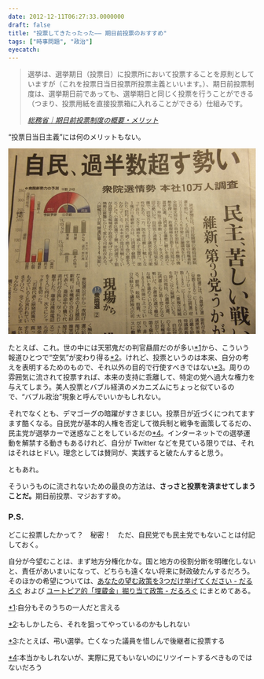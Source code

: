 ```yaml
---
date: 2012-12-11T06:27:33.0000000
draft: false
title: "投票してきたったった―― 期日前投票のおすすめ"
tags: ["時事問題", "政治"]
eyecatch: 
---
```

<p><script>    window.twttr = (function(d, s, id) {        var js, fjs = d.getElementsByTagName(s)[0],            t = window.twttr || {};        if (d.getElementById(id)) return t;        js = d.createElement(s);        js.id = id;        js.src = "https://platform.twitter.com/widgets.js";        fjs.parentNode.insertBefore(js, fjs);        t._e = [];        t.ready = function(f) {            t._e.push(f);        };        return t;    }(document, "script", "twitter-wjs"));</script><script>    twttr.ready(function (twttr) {        var el = document.getElementsByClassName('twitter-syntax-tweet-id-277650312976793601');        for (var i=0;i<el.length;i++) {            if (!!el[i].getAttribute('data-is-tweet-loaded')){                continue;            }            el[i].setAttribute('data-is-tweet-loaded', '1');            twttr.widgets.createTweet('277650312976793601',el[i],{});        }    });</script><div class="twitter-syntax-tweet-id-277650312976793601"></div></p>

<blockquote cite="http://www.soumu.go.jp/senkyo/senkyo_s/news/touhyou/kijitsumae/kijitsumae01.html">
<p>選挙は、選挙期日（投票日）に投票所において投票することを原則としていますが（これを投票日当日投票所投票主義といいます。）、期日前投票制度は、選挙期日前であっても、選挙期日と同じく投票を行うことができる（つまり、投票用紙を直接投票箱に入れることができる）仕組みです。</p>

<cite><a href="http://www.soumu.go.jp/senkyo/senkyo_s/news/touhyou/kijitsumae/kijitsumae01.html">&#x7DCF;&#x52D9;&#x7701;&#xFF5C;&#x671F;&#x65E5;&#x524D;&#x6295;&#x7968;&#x5236;&#x5EA6;&#x306E;&#x6982;&#x8981;&#x30FB;&#x30E1;&#x30EA;&#x30C3;&#x30C8;</a></cite>
</blockquote>
<p>“投票日当日主義”には何のメリットもない。</p><p><span itemscope itemtype="http://schema.org/Photograph"><img src="20121206050000.jpg" alt="f:id:daruyanagi:20121206050000j:plain" title="f:id:daruyanagi:20121206050000j:plain" class="hatena-fotolife" itemprop="image"></span></p><p>たとえば、これ。世の中には天邪鬼だの判官贔屓だのが多い<a href="#f-2b4e2d57" name="fn-2b4e2d57" title="自分もそのうちの一人だと言える">*1</a>から、こういう報道ひとつで“空気”が変わり得る<a href="#f-772f08c0" name="fn-772f08c0" title="もしかしたら、それを狙ってやっているのかもしれない">*2</a>。けれど、投票というのは本来、自分の考えを表明するためのもので、それ以外の目的で行使すべきではない<a href="#f-c7e8a4a1" name="fn-c7e8a4a1" title="たとえば、弔い選挙。亡くなった議員を惜しんで後継者に投票する">*3</a>。周りの雰囲気に流されて投票すれば、本来の支持に乖離して、特定の党へ過大な権力を与えてしまう。美人投票とバブル経済のメカニズムにちょっと似ているので、“バブル政治”現象と呼んでいいかもしれない。</p><p>それでなくとも、デマゴーグの暗躍がすさまじい。投票日が近づくにつれてますます酷くなる。自民党が基本的人権を否定して徴兵制と戦争を画策してるだの、民主党が選挙カーで迷惑なことをしているだの<a href="#f-72ad0186" name="fn-72ad0186" title="本当かもしれないが、実際に見てもいないのにリツイートするべきものではないだろう">*4</a>。インターネットでの選挙運動を解禁する動きもあるけれど、自分が Twitter などを見ている限りでは、それはそれはヒドい。理念としては賛同が、実践すると破たんすると思う。</p><p>ともあれ。</p><p>そういうものに流されないための最良の方法は、<b>さっさと投票を済ませてしまうことだ。</b>期日前投票、マジおすすめ。</p>

<div class="section">
<h3>P.S.</h3>
<p>どこに投票したかって？　秘密！　ただ、自民党でも民主党でもないことは付記しておく。</p><p>自分が今望むことは、まず地方分権化かな。国と地方の役割分断を明確化しないと、責任があいまいになって、どちらも遠くない将来に財政破たんするだろう。そのほかの希望については、<a href="https://blog.daruyanagi.jp/entry/2011/12/07/223515">&#x3042;&#x306A;&#x305F;&#x306E;&#x671B;&#x3080;&#x653F;&#x7B56;&#x3092;3&#x3064;&#x3060;&#x3051;&#x6319;&#x3052;&#x3066;&#x304F;&#x3060;&#x3055;&#x3044; - &#x3060;&#x308B;&#x308D;&#x3050;</a> および <a href="https://blog.daruyanagi.jp/entry/2012/09/19/073208">&#x30E6;&#x30FC;&#x30C8;&#x30D4;&#x30A2;&#x7684;&#x300C;&#x57CB;&#x8535;&#x91D1;&#x300D;&#x6398;&#x308A;&#x5F53;&#x3066;&#x653F;&#x7B56; - &#x3060;&#x308B;&#x308D;&#x3050;</a> にまとめてある。</p>

</div><div class="footnote">
<p class="footnote"><a href="#fn-2b4e2d57" name="f-2b4e2d57" class="footnote-number">*1</a><span class="footnote-delimiter">:</span><span class="footnote-text">自分もそのうちの一人だと言える</span></p>
<p class="footnote"><a href="#fn-772f08c0" name="f-772f08c0" class="footnote-number">*2</a><span class="footnote-delimiter">:</span><span class="footnote-text">もしかしたら、それを狙ってやっているのかもしれない</span></p>
<p class="footnote"><a href="#fn-c7e8a4a1" name="f-c7e8a4a1" class="footnote-number">*3</a><span class="footnote-delimiter">:</span><span class="footnote-text">たとえば、弔い選挙。亡くなった議員を惜しんで後継者に投票する</span></p>
<p class="footnote"><a href="#fn-72ad0186" name="f-72ad0186" class="footnote-number">*4</a><span class="footnote-delimiter">:</span><span class="footnote-text">本当かもしれないが、実際に見てもいないのにリツイートするべきものではないだろう</span></p>
</div>